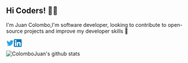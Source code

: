 ## Hi Coders! 👨‍💻 

I'm Juan Colombo,I'm software developer, looking to contribute to open-source projects and improve my developer skills 🚀

<a href="https://twitter.com/Jcolombo15">
  <img align="left" alt="Juan Colombo | Twitter" width="21px" src="https://github.com/ColomboJuan/ColomboJuan/blob/master/assets/twitter.svg" />
</a>     
<a href="https://www.linkedin.com/in/jcolombo/">
  <img align="left" alt="ColomboJuan's Linkedin" width="21px" src="https://github.com/ColomboJuan/ColomboJuan/blob/master/assets/linkedin.png" />
</a>

<br>


![ColomboJuan's github stats](https://github-readme-stats.anuraghazra1.vercel.app/api?username=ColomboJuan&show_icons=true&hide_border=true)



